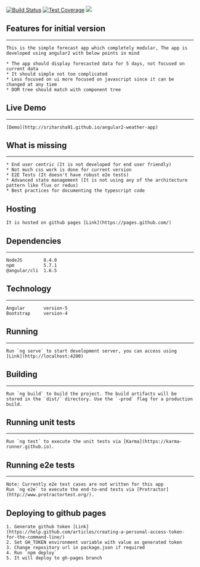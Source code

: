 [![Build Status](https://travis-ci.org/sriharsha91/angular2-weather-app.svg?branch=master)](https://travis-ci.org/sriharsha91/angular2-weather-app)
[![Test Coverage](https://api.codeclimate.com/v1/badges/1afbe59b899e7f570e66/test_coverage)](https://codeclimate.com/github/sriharsha91/angular2-weather-app/test_coverage)
<a href="https://codeclimate.com/github/sriharsha91/angular2-weather-app/maintainability"><img src="https://api.codeclimate.com/v1/badges/1afbe59b899e7f570e66/maintainability" /></a>


## Features for initial version
----------------------------
	This is the simple forecast app which completely modular, The app is developed using angular2 with below points in mind
	
	* The app should display forecasted data for 5 days, not focused on current data
	* It should simple not too complicated
	* Less focused on ui more focused on javascript since it can be changed at any tiem
	* DOM tree should match with component tree 			
	
## Live Demo
---------
	[Demo](http://sriharsha91.github.io/angular2-weather-app)
		
## What is missing
---------------

	* End user centric (It is not developed for end user friendly)
	* Not much css work is done for current version
	* E2E Tests (It doesn't have robust e2e tests)
	* Advanced state management (It is not using any of the architecture pattern like flux or redux)
	* Best practices for documenting the typescript code 
	
## Hosting

	It is hosted on github pages [Link](https://pages.github.com/)

## Dependencies
-------------
	NodeJS        8.4.0
	npm           5.7.1
	@angular/cli  1.6.5
	
## Technology
---------
	Angular       version-5
	Bootstrap     version-4	

## Running
--------
	Run `ng serve` to start development server, you can access using [Link](http://localhost:4200)

## Building
---------
	Run `ng build` to build the project. The build artifacts will be stored in the `dist/` directory. Use the `-prod` flag for a production build.

## Running unit tests
--------------------
	Run `ng test` to execute the unit tests via [Karma](https://karma-runner.github.io).

## Running e2e tests
-------------------
	Note: Currently e2e test cases are not written for this app
	Run `ng e2e` to execute the end-to-end tests via [Protractor](http://www.protractortest.org/).

## Deploying to github pages
	1. Generate github token [Link](https://help.github.com/articles/creating-a-personal-access-token-for-the-command-line/)
	2. Set GH_TOKEN environment variable with value as generated token
	3. Change repository url in package.json if required
	4. Run `npm deploy`
	5. It will deploy to gh-pages branch
